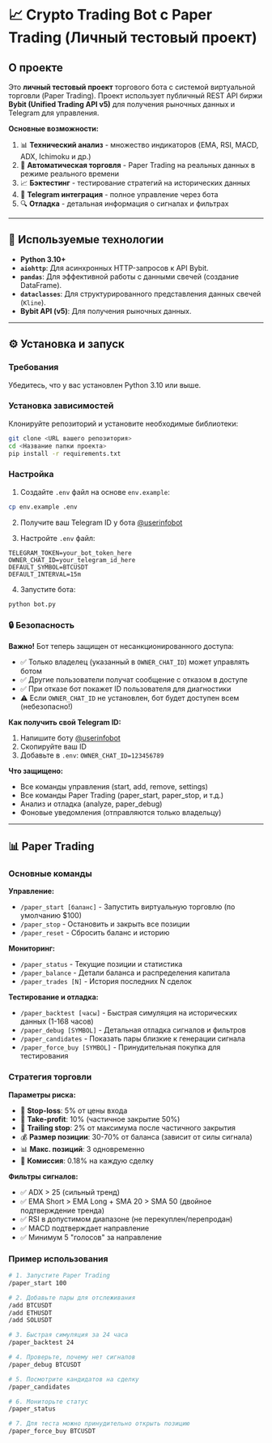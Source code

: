 # 📈 Crypto Trading Bot с Paper Trading (Личный тестовый проект)

## О проекте

Это **личный тестовый проект** торгового бота с системой виртуальной торговли (Paper Trading). Проект использует публичный REST API биржи **Bybit (Unified Trading API v5)** для получения рыночных данных и Telegram для управления.

**Основные возможности:**
1. 📊 **Технический анализ** - множество индикаторов (EMA, RSI, MACD, ADX, Ichimoku и др.)
2. 🤖 **Автоматическая торговля** - Paper Trading на реальных данных в режиме реального времени
3. 📈 **Бэктестинг** - тестирование стратегий на исторических данных
4. 💬 **Telegram интеграция** - полное управление через бота
5. 🔍 **Отладка** - детальная информация о сигналах и фильтрах

---

## 🚀 Используемые технологии

* **Python 3.10+**
* **`aiohttp`**: Для асинхронных HTTP-запросов к API Bybit.
* **`pandas`**: Для эффективной работы с данными свечей (создание DataFrame).
* **`dataclasses`**: Для структурированного представления данных свечей (`Kline`).
* **Bybit API (v5)**: Для получения рыночных данных.

---

## ⚙️ Установка и запуск

### Требования

Убедитесь, что у вас установлен Python 3.10 или выше.

### Установка зависимостей

Клонируйте репозиторий и установите необходимые библиотеки:

```bash
git clone <URL вашего репозитория>
cd <Название папки проекта>
pip install -r requirements.txt
```

### Настройка

1. Создайте `.env` файл на основе `env.example`:
```bash
cp env.example .env
```

2. Получите ваш Telegram ID у бота [@userinfobot](https://t.me/userinfobot)

3. Настройте `.env` файл:
```
TELEGRAM_TOKEN=your_bot_token_here
OWNER_CHAT_ID=your_telegram_id_here
DEFAULT_SYMBOL=BTCUSDT
DEFAULT_INTERVAL=15m
```

4. Запустите бота:
```bash
python bot.py
```

### 🔒 Безопасность

**Важно!** Бот теперь защищен от несанкционированного доступа:

- ✅ Только владелец (указанный в `OWNER_CHAT_ID`) может управлять ботом
- ✅ Другие пользователи получат сообщение с отказом в доступе
- ✅ При отказе бот покажет ID пользователя для диагностики
- ⚠️ Если `OWNER_CHAT_ID` не установлен, бот будет доступен всем (небезопасно!)

**Как получить свой Telegram ID:**
1. Напишите боту [@userinfobot](https://t.me/userinfobot)
2. Скопируйте ваш ID
3. Добавьте в `.env`: `OWNER_CHAT_ID=123456789`

**Что защищено:**
- Все команды управления (start, add, remove, settings)
- Все команды Paper Trading (paper_start, paper_stop, и т.д.)
- Анализ и отладка (analyze, paper_debug)
- Фоновые уведомления (отправляются только владельцу)

---

## 📊 Paper Trading

### Основные команды

**Управление:**
- `/paper_start [баланс]` - Запустить виртуальную торговлю (по умолчанию $100)
- `/paper_stop` - Остановить и закрыть все позиции
- `/paper_reset` - Сбросить баланс и историю

**Мониторинг:**
- `/paper_status` - Текущие позиции и статистика
- `/paper_balance` - Детали баланса и распределения капитала
- `/paper_trades [N]` - История последних N сделок

**Тестирование и отладка:**
- `/paper_backtest [часы]` - Быстрая симуляция на исторических данных (1-168 часов)
- `/paper_debug [SYMBOL]` - Детальная отладка сигналов и фильтров
- `/paper_candidates` - Показать пары близкие к генерации сигнала
- `/paper_force_buy [SYMBOL]` - Принудительная покупка для тестирования

### Стратегия торговли

**Параметры риска:**
- 🛑 **Stop-loss**: 5% от цены входа
- 💎 **Take-profit**: 10% (частичное закрытие 50%)
- 🔻 **Trailing stop**: 2% от максимума после частичного закрытия
- 💰 **Размер позиции**: 30-70% от баланса (зависит от силы сигнала)
- 📊 **Макс. позиций**: 3 одновременно
- 💸 **Комиссия**: 0.18% на каждую сделку

**Фильтры сигналов:**
- ✅ ADX > 25 (сильный тренд)
- ✅ EMA Short > EMA Long + SMA 20 > SMA 50 (двойное подтверждение тренда)
- ✅ RSI в допустимом диапазоне (не перекуплен/перепродан)
- ✅ MACD подтверждает направление
- ✅ Минимум 5 "голосов" за направление

### Пример использования

```bash
# 1. Запустите Paper Trading
/paper_start 100

# 2. Добавьте пары для отслеживания
/add BTCUSDT
/add ETHUSDT
/add SOLUSDT

# 3. Быстрая симуляция за 24 часа
/paper_backtest 24

# 4. Проверьте, почему нет сигналов
/paper_debug BTCUSDT

# 5. Посмотрите кандидатов на сделку
/paper_candidates

# 6. Мониторьте статус
/paper_status

# 7. Для теста можно принудительно открыть позицию
/paper_force_buy BTCUSDT